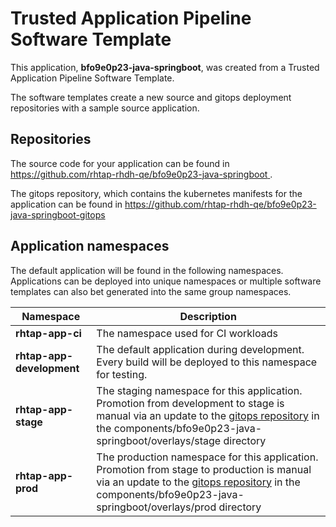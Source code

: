 # Trusted Application Pipeline Software Template

This application, **bfo9e0p23-java-springboot**, was created from a Trusted Application Pipeline Software Template.

The software templates create a new source and gitops deployment repositories with a sample source application. 

## Repositories

The source code for your application can be found in [https://github.com/rhtap-rhdh-qe/bfo9e0p23-java-springboot ](https://github.com/rhtap-rhdh-qe/bfo9e0p23-java-springboot ).
 
The gitops repository, which contains the kubernetes manifests for the application can be found in 
[https://github.com/rhtap-rhdh-qe/bfo9e0p23-java-springboot-gitops ](https://github.com/rhtap-rhdh-qe/bfo9e0p23-java-springboot-gitops ) 

## Application namespaces 

The default application will be found in the following namespaces. Applications can be deployed into unique namespaces or multiple software templates can also bet generated into the same group namespaces.  

|  Namespace   |  Description   |  
| -------- | -------- |
| **rhtap-app-ci** | The namespace used for CI workloads |
| **rhtap-app-development** | The default application during development. Every build will be deployed to this namespace for testing. |
| **rhtap-app-stage** | The staging namespace for this application. Promotion from development to stage is manual via an update to the [gitops repository](https://github.com/rhtap-rhdh-qe/bfo9e0p23-java-springboot-gitops ) in the components/bfo9e0p23-java-springboot/overlays/stage directory |
| **rhtap-app-prod** | The production namespace for this application. Promotion from stage to production is manual via an update to the [gitops repository](https://github.com/rhtap-rhdh-qe/bfo9e0p23-java-springboot-gitops ) in the components/bfo9e0p23-java-springboot/overlays/prod directory |
